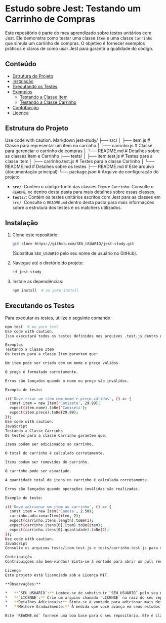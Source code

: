 # Estudo sobre Jest: Testando um Carrinho de Compras

Este repositório é parte do meu aprendizado sobre testes unitários com Jest. Ele demonstra como testar uma classe `Item` e uma classe `Carrinho` que simula um carrinho de compras. O objetivo é fornecer exemplos práticos e claros de como usar Jest para garantir a qualidade do código.

## Conteúdo

*   [Estrutura do Projeto](#estrutura-do-projeto)
*   [Instalação](#instalação)
*   [Executando os Testes](#executando-os-testes)
*   [Exemplos](#exemplos)
    *   [Testando a Classe Item](#testando-a-classe-item)
    *   [Testando a Classe Carrinho](#testando-a-classe-carrinho)
*   [Contribuição](#contribuição)
*   [Licença](#licença)

## Estrutura do Projeto
Use code with caution.
Markdown
jest-study/
├── src/
│ ├── item.js # Classe para representar um item no carrinho
│ ├── carrinho.js # Classe para gerenciar o carrinho de compras
│ └── README.md # Detalhes sobre as classes Item e Carrinho
├── tests/
│ ├── item.test.js # Testes para a classe Item
│ ├── carrinho.test.js # Testes para a classe Carrinho
│ └── README.md # Detalhes sobre os testes
├── README.md # Este arquivo (documentação principal)
└── package.json # Arquivo de configuração do projeto

*   **`src/`**: Contém o código-fonte das classes `Item` e `Carrinho`. Consulte o `README.md` dentro desta pasta para mais detalhes sobre essas classes.
*   **`tests/`**: Contém os testes unitários escritos com Jest para as classes em `src/`. Consulte o `README.md` dentro desta pasta para mais informações sobre a estrutura dos testes e os matchers utilizados.

## Instalação

1.  Clone este repositório:

    ```bash
    git clone https://github.com/SEU_USUARIO/jest-study.git
    ```

    (Substitua `SEU_USUARIO` pelo seu nome de usuário no GitHub).

2.  Navegue até o diretório do projeto:

    ```bash
    cd jest-study
    ```

3.  Instale as dependências:

    ```bash
    npm install  # ou yarn install
    ```

## Executando os Testes

Para executar os testes, utilize o seguinte comando:

```bash
npm test  # ou yarn test
Use code with caution.
Isso executará todos os testes definidos nos arquivos .test.js dentro da pasta tests/.

Exemplos
Testando a Classe Item
Os testes para a classe Item garantem que:

Um item pode ser criado com um nome e preço válidos.

O preço é formatado corretamente.

Erros são lançados quando o nome ou preço são inválidos.

Exemplo de teste:

it('Deve criar um item com nome e preço válidos', () => {
  const item = new Item('Camiseta', 29.99);
  expect(item.nome).toBe('Camiseta');
  expect(item.preco).toBe(29.99);
});
Use code with caution.
JavaScript
Testando a Classe Carrinho
Os testes para a classe Carrinho garantem que:

Itens podem ser adicionados ao carrinho.

O total do carrinho é calculado corretamente.

Itens podem ser removidos do carrinho.

O carrinho pode ser esvaziado.

A quantidade total de itens no carrinho é calculada corretamente.

Erros são lançados quando operações inválidas são realizadas.

Exemplo de teste:

it('Deve adicionar um item ao carrinho', () => {
  const item = new Item('Caneta', 2.50);
  carrinho.adicionarItem(item, 2);
  expect(carrinho.itens.length).toBe(1);
  expect(carrinho.itens[0].item).toBe(item);
  expect(carrinho.itens[0].quantidade).toBe(2);
});
Use code with caution.
JavaScript
Consulte os arquivos tests/item.test.js e tests/carrinho.test.js para ver todos os testes implementados.

Contribuição
Contribuições são bem-vindas! Sinta-se à vontade para abrir um pull request com melhorias, correções ou novos exemplos.

Licença
Este projeto está licenciado sob a Licença MIT.

**Observações:**

*   **`SEU_USUARIO`:** Lembre-se de substituir `SEU_USUARIO` pelo seu nome de usuário no GitHub.
*   **`LICENSE`:** Crie um arquivo chamado `LICENSE` na raiz do seu repositório e adicione o texto da Licença MIT (ou a licença que você preferir).  Você pode encontrar o texto da Licença MIT facilmente online.
*   **Detalhes Adicionais:** Sinta-se à vontade para adicionar mais detalhes e explicações ao `README.md` para torná-lo ainda mais informativo.
*   **Melhore Gradualmente:** À medida que você avança em seus estudos, atualize este `README.md` para refletir seus novos conhecimentos e exemplos.

Este `README.md` fornece uma boa base para o seu repositório. Ele é claro, conciso e explica o propósito do projeto, como instalá-lo e como executar os testes. Ele também incentiva a contribuição e fornece informações sobre a licença. Adapte-o conforme necessário para melhor atender às suas necessidades.
